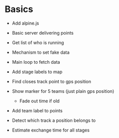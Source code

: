 # Basics

- Add alpine.js
- Basic server delivering points
- Get list of who is running
- Mechanism to set fake data
- Main loop to fetch data
- Add stage labels to map
- Find closes track point to gps position
- Show marker for 5 teams (just plain gps position)
  - Fade out time if old
- Add team label to points

- Detect which track a position belongs to
- Estimate exchange time for all stages